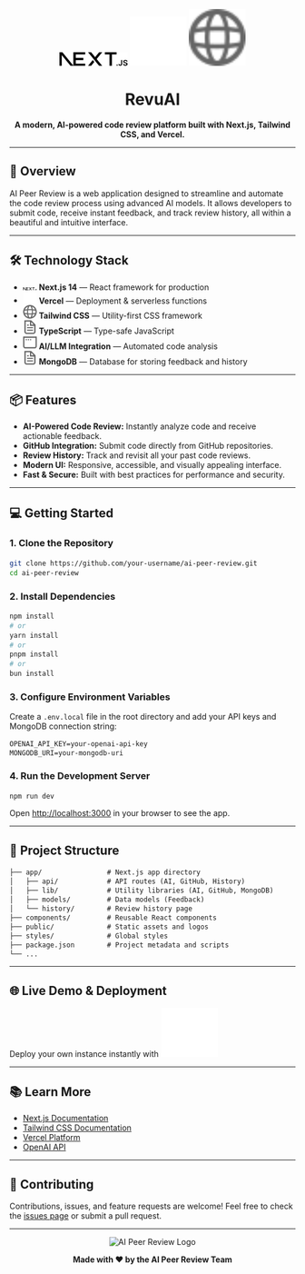 <!-- filepath: e:\ai-peer-review\README.md -->

<p align="center">
  <img src="public/next.svg" alt="Next.js Logo" width="120" />
  <img src="public/vercel.svg" alt="Vercel Logo" width="100" />
  <img src="public/globe.svg" alt="Project Logo" width="100" />
</p>

<h1 align="center">RevuAI</h1>

<p align="center">
  <b>A modern, AI-powered code review platform built with Next.js, Tailwind CSS, and Vercel.</b>
</p>

---

## 🚀 Overview

AI Peer Review is a web application designed to streamline and automate the code review process using advanced AI models. It allows developers to submit code, receive instant feedback, and track review history, all within a beautiful and intuitive interface.

---

## 🛠️ Technology Stack

- <img src="public/next.svg" alt="Next.js" width="24" /> <b>Next.js 14</b> — React framework for production
- <img src="public/vercel.svg" alt="Vercel" width="24" /> <b>Vercel</b> — Deployment & serverless functions
- <img src="public/globe.svg" alt="Tailwind CSS" width="24" /> <b>Tailwind CSS</b> — Utility-first CSS framework
- <img src="public/file.svg" alt="TypeScript" width="24" /> <b>TypeScript</b> — Type-safe JavaScript
- <img src="public/window.svg" alt="AI" width="24" /> <b>AI/LLM Integration</b> — Automated code analysis
- <img src="public/file.svg" alt="MongoDB" width="24" /> <b>MongoDB</b> — Database for storing feedback and history

---

## 📦 Features

- **AI-Powered Code Review:** Instantly analyze code and receive actionable feedback.
- **GitHub Integration:** Submit code directly from GitHub repositories.
- **Review History:** Track and revisit all your past code reviews.
- **Modern UI:** Responsive, accessible, and visually appealing interface.
- **Fast & Secure:** Built with best practices for performance and security.

---

## 💻 Getting Started

### 1. Clone the Repository

```bash
git clone https://github.com/your-username/ai-peer-review.git
cd ai-peer-review
```

### 2. Install Dependencies

```bash
npm install
# or
yarn install
# or
pnpm install
# or
bun install
```

### 3. Configure Environment Variables

Create a `.env.local` file in the root directory and add your API keys and MongoDB connection string:

```env
OPENAI_API_KEY=your-openai-api-key
MONGODB_URI=your-mongodb-uri
```

### 4. Run the Development Server

```bash
npm run dev
```

Open [http://localhost:3000](http://localhost:3000) in your browser to see the app.

---

## 📝 Project Structure

```
├── app/                # Next.js app directory
│   ├── api/            # API routes (AI, GitHub, History)
│   ├── lib/            # Utility libraries (AI, GitHub, MongoDB)
│   ├── models/         # Data models (Feedback)
│   └── history/        # Review history page
├── components/         # Reusable React components
├── public/             # Static assets and logos
├── styles/             # Global styles
├── package.json        # Project metadata and scripts
└── ...
```

---

## 🌐 Live Demo & Deployment

Deploy your own instance instantly with <a href="https://vercel.com/new?utm_medium=default-template&filter=next.js&utm_source=create-next-app&utm_campaign=create-next-app-readme" target="_blank"><img src="public/vercel.svg" alt="Deploy on Vercel" width="100" /></a>

---

## 📚 Learn More

- [Next.js Documentation](https://nextjs.org/docs)
- [Tailwind CSS Documentation](https://tailwindcss.com/docs)
- [Vercel Platform](https://vercel.com/)
- [OpenAI API](https://platform.openai.com/docs/)

---

## 🤝 Contributing

Contributions, issues, and feature requests are welcome! Feel free to check the [issues page](https://github.com/your-username/ai-peer-review/issues) or submit a pull request.

---

<p align="center">
  <img src="public/AppLogoIcon.svg" alt="AI Peer Review Logo" width="80" />
</p>

<p align="center">
  <b>Made with ❤️ by the AI Peer Review Team</b>
</p>
